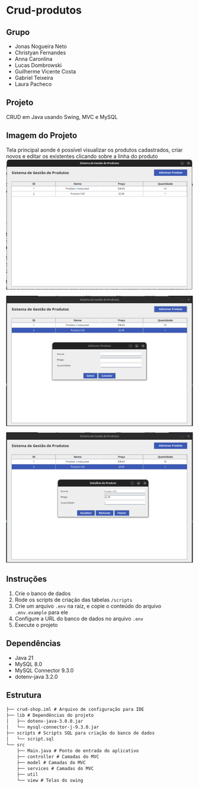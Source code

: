 # Crud-produtos

## Grupo
- Jonas Nogueira Neto
- Christyan Fernandes
- Anna Caronlina
- Lucas Dombrowski
- Guilherme Vicente Costa
- Gabriel Teixeira
- Laura Pacheco

## Projeto
CRUD em Java usando Swing, MVC e MySQL

## Imagem do Projeto

Tela principal aonde é possível visualizar os produtos cadastrados, criar novos e editar os existentes clicando sobre a linha do produto
![Tela do Crud-shop](/images/main.png)

![Tela de cadastro de produtos](/images/new-product.png)

![Tela de edição de produtos](/images/datails.png)


## Instruções
1. Crie o banco de dados
2. Rode os scripts de criação das tabelas `/scripts`
3. Crie um arquivo `.env` na raiz, e copie o conteúdo do arquivo `.env.example` para ele
4. Configure a URL do banco de dados no arquivo `.env`
5. Execute o projeto

## Dependências 
- Java 21
- MySQL 8.0
- MySQL Connector 9.3.0
- dotenv-java 3.2.0

## Estrutura
```
├── crud-shop.iml # Arquivo de configuração para IDE
├── lib # Dependências do projeto
│   ├── dotenv-java-3.0.0.jar
│   └── mysql-connector-j-9.3.0.jar
├── scripts # Scripts SQL para criação do banco de dados
│   └── script.sql
└── src 
    ├── Main.java # Ponto de entrada do aplicativo
    ├── controller # Camadas do MVC
    ├── model # Camadas do MVC
    ├── services # Camadas do MVC
    ├── util
    └── view # Telas do swing

```

